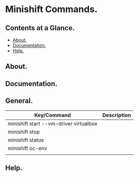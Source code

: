 # Minishift Commands.




## Contents at a Glance.
* [About.](#about)
* [Documentation.](#documentation)
* [Help.](#help)





## About.





## Documentation.





## General.

| Key/Command                                                                                      | Description                                                                |
| ------------------------------------------------------------------------------------------------ | -------------------------------------------------------------------------- |
| minishift start --vm-driver virtualbox                                                           |                                                                            |
| minishift stop                                                                                   |                                                                            |
| minishift status                                                                                 |                                                                            |
| minishift oc-env                                                                                 |                                                                            |
|                                                                                                  |                                                                            |





## Help.
